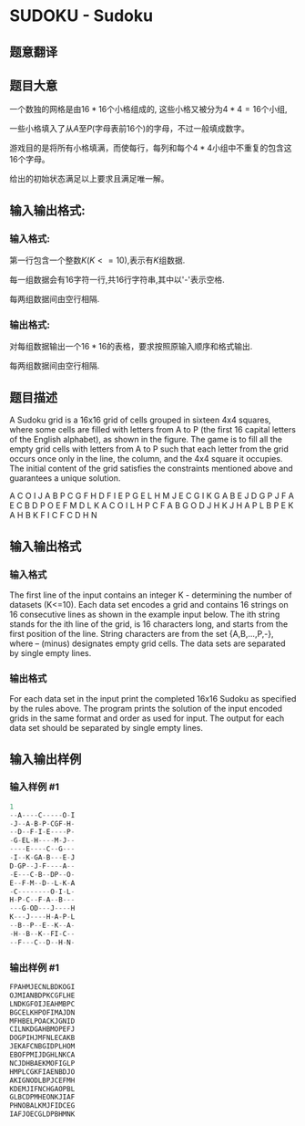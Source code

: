 # SUDOKU - Sudoku

## 题意翻译

## 题目大意

一个数独的网格是由$16*16$个小格组成的, 这些小格又被分为$4*4=16$个小组,

一些小格填入了从$A$至$P$(字母表前$16$个)的字母，不过一般填成数字。

游戏目的是将所有小格填满，而使每行，每列和每个$4*4$小组中不重复的包含这$16$个字母。

给出的初始状态满足以上要求且满足唯一解。

## 输入输出格式:

### 输入格式:

第一行包含一个整数$K$($K<=10$),表示有$K$组数据.

每一组数据会有$16$字符一行,共$16$行字符串,其中以'-'表示空格.

每两组数据间由空行相隔.

### 输出格式:

对每组数据输出一个$16*16$的表格，要求按照原输入顺序和格式输出.

每两组数据间由空行相隔.

## 题目描述

A Sudoku grid is a 16x16 grid of cells grouped in sixteen 4x4 squares, where some cells are filled with letters from A to P (the first 16 capital letters of the English alphabet), as shown in the figure. The game is to fill all the empty grid cells with letters from A to P such that each letter from the grid occurs once only in the line, the column, and the 4x4 square it occupies. The initial content of the grid satisfies the constraints mentioned above and guarantees a unique solution.

A C O I J A B P C G F H D F I E P G E L H M J E C G I K G A B E J D G P J F A E C B D P O E F M D L K A C O I L H P C F A B G O D J H K J H A P L B P E K A H B K F I C F C D H N

## 输入输出格式

### 输入格式

The first line of the input contains an integer K - determining the number of datasets (K<=10). Each data set encodes a grid and contains 16 strings on 16 consecutive lines as shown in the example input below. The ith string stands for the ith line of the grid, is 16 characters long, and starts from the first position of the line. String characters are from the set {A,B,…,P,-}, where – (minus) designates empty grid cells. The data sets are separated by single empty lines.

### 输出格式

For each data set in the input print the completed 16x16 Sudoku as specified by the rules above. The program prints the solution of the input encoded grids in the same format and order as used for input. The output for each data set should be separated by single empty lines.

## 输入输出样例

### 输入样例 #1

```cpp
1
--A----C-----O-I 
-J--A-B-P-CGF-H-
--D--F-I-E----P-
-G-EL-H----M-J--
----E----C--G---
-I--K-GA-B---E-J 
D-GP--J-F----A--
-E---C-B--DP--O-
E--F-M--D--L-K-A 
-C--------O-I-L-
H-P-C--F-A--B---
---G-OD---J----H 
K---J----H-A-P-L 
--B--P--E--K--A-
-H--B--K--FI-C--
--F---C--D--H-N-
```


### 输出样例 #1

```cpp
FPAHMJECNLBDKOGI 
OJMIANBDPKCGFLHE 
LNDKGFOIJEAHMBPC 
BGCELKHPOFIMAJDN 
MFHBELPOACKJGNID 
CILNKDGAHBMOPEFJ 
DOGPIHJMFNLECAKB 
JEKAFCNBGIDPLHOM 
EBOFPMIJDGHLNKCA 
NCJDHBAEKMOFIGLP 
HMPLCGKFIAENBDJO 
AKIGNODLBPJCEFMH 
KDEMJIFNCHGAOPBL 
GLBCDPMHEONKJIAF 
PHNOBALKMJFIDCEG 
IAFJOECGLDPBHMNK
```



